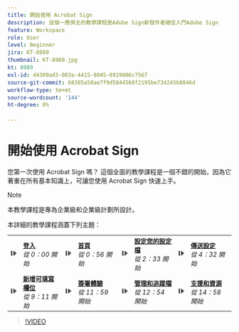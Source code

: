 ```yaml
---
title: 開始使用 Acrobat Sign
description: 這個一應俱全的教學課程是Adobe Sign新發件者絕佳入門Adobe Sign
feature: Workspace
role: User
level: Beginner
jira: KT-8989
thumbnail: KT-8989.jpg
kt: 8989
exl-id: d4309ad3-003a-4415-9845-8919006c7567
source-git-commit: 68305a58ae7f9d5844568f2195be734245b8846d
workflow-type: tm+mt
source-wordcount: '144'
ht-degree: 0%

---
```


# 開始使用 Acrobat Sign

您第一次使用 Acrobat Sign 嗎？ 這個全面的教學課程是一個不錯的開始，因為它著重在所有基本知識上，可讓您使用 Acrobat Sign 快速上手。

>[!NOTE]
>
>本教學課程是專為企業級和企業級計劃所設計。

本詳細的教學課程涵蓋下列主題：

<table style="table-layout:auto">
<tr>
  <td>
    <a href="https://video.tv.adobe.com/v/3454394?quality=12&learn=on&hidetitle=true&captions=chi_hant">
      <img alt="快轉影像" src="../assets/Stepforward_18.png" />
    </a>
  </td>
  <td>
     <a href="https://video.tv.adobe.com/v/3454394?quality=12&learn=on&hidetitle=true&captions=chi_hant"><strong>登入</strong></a>
         <br>
        <em>從 0：00 開始</em>
    </td>
     <td>
    <a href="https://video.tv.adobe.com/v/3454394?quality=12&learn=on&hidetitle=true&t=56&captions=chi_hant">
      <img alt="快轉影像" src="../assets/Stepforward_18.png" />
    </a>
  </td>
  <td>
     <a href="https://video.tv.adobe.com/v/3454394?quality=12&learn=on&hidetitle=true&t=56&captions=chi_hant"><strong>首頁</strong></a>
         <br>
        <em>從 0：56 開始</em>
    </td>
    <td>
    <a href="https://video.tv.adobe.com/v/3454394?quality=12&learn=on&hidetitle=true&t=153&captions=chi_hant">
      <img alt="快轉影像" src="../assets/Stepforward_18.png" />
    </a>
  </td>
  <td>
     <a href="https://video.tv.adobe.com/v/3454394/?quality=12&learn=on&hidetitle=true&t=153&captions=chi_hant"><strong>設定您的設定檔</strong></a>
        <br>
        <em>從 2：33 開始</em>
    </td>
    <td>
    <a href="https://video.tv.adobe.com/v/3454394?quality=12&learn=on&hidetitle=true&t=272&captions=chi_hant">
      <img alt="快轉影像" src="../assets/Stepforward_18.png" />
    </a>
  </td>
  <td>
     <a href="https://video.tv.adobe.com/v/3454394?quality=12&learn=on&hidetitle=true&t=272&captions=chi_hant"><strong>傳送設定</strong></a>
        <br>
        <em>從 4：32 開始</em>
    </td>
  </tr>
  <tr>
    <td>
    <a href="https://video.tv.adobe.com/v/3454394?quality=12&learn=on&hidetitle=true&t=551&captions=chi_hant">
      <img alt="快轉影像" src="../assets/Stepforward_18.png" />
    </a>
  </td>
  <td>
     <a href="https://video.tv.adobe.com/v/3454394?quality=12&learn=on&hidetitle=true&t=551&captions=chi_hant"><strong>新增可填寫欄位</strong></a>
         <br>
        <em>從 9：11 開始</em>
    </td>
    <td>
    <a href="https://video.tv.adobe.com/v/3454394?quality=12&learn=on&hidetitle=true&t=719&captions=chi_hant">
      <img alt="快轉影像" src="../assets/Stepforward_18.png" />
    </a>
  </td>
  <td>
     <a href="https://video.tv.adobe.com/v/3454394?quality=12&learn=on&hidetitle=true&t=719&captions=chi_hant"><strong>簽署體驗</strong></a>
        <br>
        <em>從 11：59 開始</em>
    </td>
    <td>
    <a href="https://video.tv.adobe.com/v/3454394?quality=12&learn=on&hidetitle=true&t=774&captions=chi_hant">
      <img alt="快轉影像" src="../assets/Stepforward_18.png" />
    </a>
  </td>
  <td>
     <a href="https://video.tv.adobe.com/v/3454394?quality=12&learn=on&hidetitle=true&t=774&captions=chi_hant"><strong>管理和追蹤檔</strong></a>
        <br>
        <em>從 12：54 開始</em>
    </td>
    <td>
    <a href="https://video.tv.adobe.com/v/3454394?quality=12&learn=on&hidetitle=true&t=898&captions=chi_hant">
      <img alt="快轉影像" src="../assets/Stepforward_18.png" />
    </a>
  </td>
  <td>
     <a href="https://video.tv.adobe.com/v/3454394/?quality=12&learn=on&hidetitle=true&t=898&captions=chi_hant"><strong>支援和資源</strong></a>
        <br>
        <em>從 14：58 開始</em>
    </td>
  </tr>
  </table>

>[!VIDEO](https://video.tv.adobe.com/v/3454394?quality=12&learn=on&hidetitle=true&captions=chi_hant)
